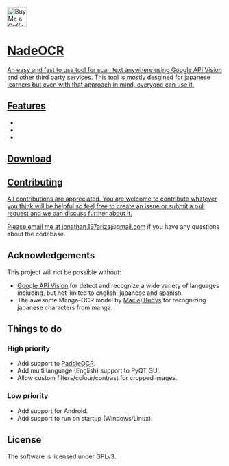 <a href='https://ko-fi.com/supportkofi' target='_blank'><img height='35' style='border:0px;height:46px;' src='https://az743702.vo.msecnd.net/cdn/kofi3.png?v=0' border='0' alt='Buy Me a Coffee at ko-fi.com' />

# NadeOCR
An easy and fast to use tool for scan text anywhere using Google API Vision and other third party services. This tool is mostly desgined for japanese learners but even with that approach in mind, everyone can use it.

## Features
- 
-
-

## Download


## Contributing
All contributions are appreciated. You are welcome to contribute whatever you think will be helpful so feel free to create an issue or submit a pull request and we can discuss further about it.

Please email me at jonathan.197ariza@gmail.com if you have any questions about the codebase.

## Acknowledgements
This project will not be possible without:
- [Google API Vision](https://cloud.google.com/vision) for detect and recognize a wide variety of languages including, but not limited to english, japanese and spanish.
- The awesome Manga-OCR model by [Maciej Budyś](https://github.com/kha-white) for recognizing japanese characters from manga.

## Things to do
### High priority
- Add support to [PaddleOCR]([https://github.com/PaddlePaddle/PaddleOCR).
- Add multi language (English) support to PyQT GUI. 
- Allow custom filters/colour/contrast for cropped images.
### Low priority 
- Add support for Android.
- Add support to run on startup (Windows/Linux).

## License
The software is licensed under GPLv3.